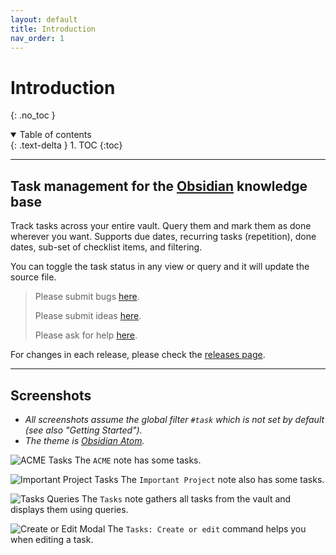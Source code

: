 ```yaml
---
layout: default
title: Introduction
nav_order: 1
---
```


# Introduction

{: .no_toc }

<details open markdown="block">
  <summary>
    Table of contents
  </summary>
  {: .text-delta }
1. TOC
{:toc}
</details>

---

## Task management for the [Obsidian](https://obsidian.md/) knowledge base

Track tasks across your entire vault.
Query them and mark them as done wherever you want.
Supports due dates, recurring tasks (repetition), done dates, sub-set of checklist items, and filtering.

You can toggle the task status in any view or query and it will update the source file.

> Please submit bugs [here](https://github.com/schemar/obsidian-tasks/issues).
>
> Please submit ideas [here](https://github.com/schemar/obsidian-tasks/discussions/categories/ideas).
>
> Please ask for help [here](https://github.com/schemar/obsidian-tasks/discussions/categories/q-a).

For changes in each release, please check the [releases page](https://github.com/schemar/obsidian-tasks/releases).

---

## Screenshots

- *All screenshots assume the global filter `#task` which is not set by default (see also "Getting Started").*
- *The theme is [Obsidian Atom](https://github.com/kognise/obsidian-atom).*

![ACME Tasks](https://github.com/schemar/obsidian-tasks/raw/main/resources/screenshots/acme.png)
The `ACME` note has some tasks.

![Important Project Tasks](https://github.com/schemar/obsidian-tasks/raw/main/resources/screenshots/important_project.png)
The `Important Project` note also has some tasks.

![Tasks Queries](https://github.com/schemar/obsidian-tasks/raw/main/resources/screenshots/tasks_queries.png)
The `Tasks` note gathers all tasks from the vault and displays them using queries.

![Create or Edit Modal](https://github.com/schemar/obsidian-tasks/raw/main/resources/screenshots/modal.png)
The `Tasks: Create or edit` command helps you when editing a task.
